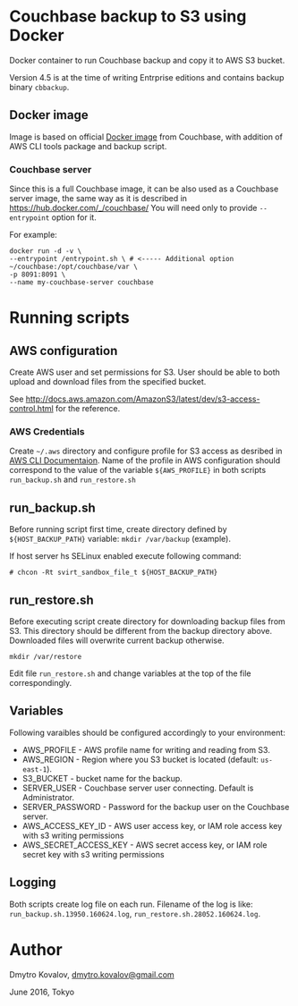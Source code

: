 
# Couchbase backup to S3 using Docker


Docker container to run Couchbase backup and copy it to AWS S3 bucket.

Version 4.5 is at the time of writing Entrprise editions and contains
backup binary `cbbackup`.

## Docker image

Image is based on official
[Docker image](https://hub.docker.com/_/couchbase/) from Couchbase, with
addition of AWS CLI tools package and backup script.


### Couchbase server

Since this is a full Couchbase image, it can be also used as a Couchbase
server image, the same way as it is described in
https://hub.docker.com/_/couchbase/ You will need only to provide
`--entrypoint` option for it.

For example:

```
docker run -d -v \
--entrypoint /entrypoint.sh \ # <----- Additional option
~/couchbase:/opt/couchbase/var \
-p 8091:8091 \
--name my-couchbase-server couchbase

```

# Running scripts

## AWS configuration

Create AWS user and set permissions for S3. User should be able to both
upload and download files from the specified bucket.

See
http://docs.aws.amazon.com/AmazonS3/latest/dev/s3-access-control.html
for the reference.

### AWS Credentials

Create `~/.aws` directory and configure profile for S3 access as
desribed in
[AWS CLI Documentaion](http://docs.aws.amazon.com/cli/latest/userguide/cli-chap-getting-started.html#cli-config-files). Name
of the profile in AWS configuration should correspond to the value of
the variable `${AWS_PROFILE}` in both scripts `run_backup.sh` and `run_restore.sh`


## run_backup.sh

Before running script first time, create directory defined by
`${HOST_BACKUP_PATH}` variable: `mkdir /var/backup` (example).

If host server hs SELinux enabled execute following command:

```
# chcon -Rt svirt_sandbox_file_t ${HOST_BACKUP_PATH}

```


## run_restore.sh

Before executing script create directory for downloading backup files
from S3. This directory should be different from the backup directory
above. Downloaded files will overwrite current backup otherwise.

```
mkdir /var/restore
```

Edit file `run_restore.sh` and change variables at the top of the file
correspondingly.

## Variables

Following varaibles should be configured accordingly to your
environment:

- AWS_PROFILE - AWS profile name for writing and reading from S3.
- AWS_REGION - Region where you S3 bucket is located (default: `us-east-1`).
- S3_BUCKET - bucket name for the backup.
- SERVER_USER - Couchbase server user connecting. Default is Administrator.
- SERVER_PASSWORD - Password for the backup user on the Couchbase server.
- AWS_ACCESS_KEY_ID - AWS user access key, or IAM role access key with s3 writing permissions
- AWS_SECRET_ACCESS_KEY - AWS secret access key, or IAM role secret key with s3 writing permissions

## Logging

Both scripts create log file on each run. Filename of the log is like:
`run_backup.sh.13950.160624.log`, `run_restore.sh.28052.160624.log`.

# Author

Dmytro Kovalov, dmytro.kovalov@gmail.com

June 2016, Tokyo
